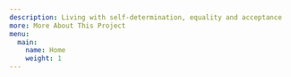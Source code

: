 ```yaml
---
description: Living with self-determination, equality and acceptance
more: More About This Project
menu:
  main:
    name: Home
    weight: 1
---
```

</br>
